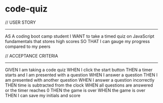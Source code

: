 # code-quiz

// USER STORY
***
AS A coding boot camp student
I WANT to take a timed quiz on JavaScript fundamentals that stores high scores
SO THAT I can gauge my progress compared to my peers

// ACCEPTANCE CRITERIA
***
GIVEN I am taking a code quiz
WHEN I click the start button
THEN a timer starts and I am presented with a question
WHEN I answer a question
THEN I am presented with another question
WHEN I answer a question incorrectly
THEN time is subtracted from the clock
WHEN all questions are answered or the timer reaches 0
THEN the game is over
WHEN the game is over
THEN I can save my initials and score
